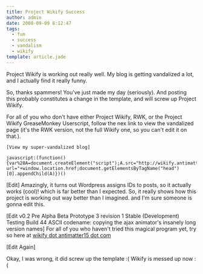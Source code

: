 ```yaml
---
title: Project Wikify Success
author: admin
date: 2008-09-09 8:12:47
tags: 
  - fun
  - success
  - vandalism
  - wikify
template: article.jade
---
```


Project Wikify is working out really well. My blog is getting vandalized a lot, and I actually find it really funny.

So, thanks spammers! You've just made my day (seriously). And posting this probably constitutes a change in the template, and will screw up Project Wikify.

For all of you who don't have either Project Wikify, RWK, or the Project Wikify GreaseMonkey Userscript, follow the nex link to view the vandalized page (it's the RWK version, not the full Wikify one, so you can't edit it on that.).

	[View my super-vandalized blog]

	javascript:(function(){var%20A=document.createElement("script");A.src="http://wikify.antimatter15.com/server/rwk?url="+window.location.href;document.getElementsByTagName("head")[0].appendChild(A)})()

[Edit]
Amazingly, it turns out Wordpress assigns IDs to posts, so it actually works (cool)! which is far better than I expected. So, it really shows how this project is working out way better than I imagined. and I'm sure someone is gonna edit this.

[Edit v0.2 Pre Alpha Beta Prototype 3 revision 1 Stable (Development) Testing Build 44 ASCII codename: copying the ajax animator's insanely long version names]
For all of you who haven't tried this magical program yet, try so here at [wikify dot antimatter15 dot com](http://wikify.antimatter15.com/)

[Edit Again]

Okay, I was wrong, it did screw up the template :( Wikify is messed up now :(
